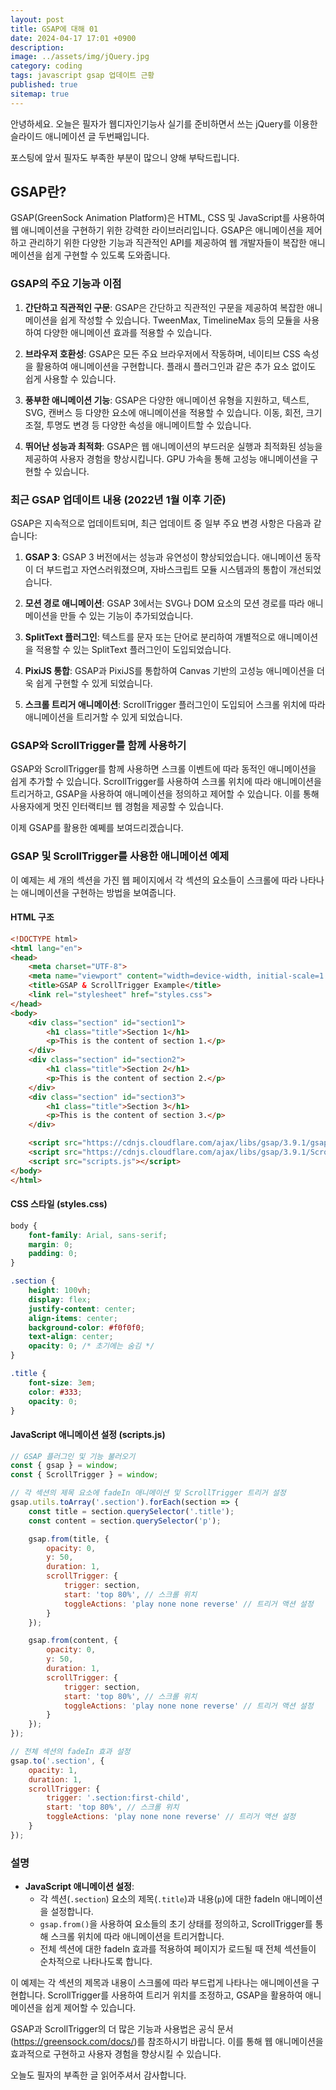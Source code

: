 ```yaml
---
layout: post
title: GSAP에 대해 01
date: 2024-04-17 17:01 +0900
description: 
image: ../assets/img/jQuery.jpg
category: coding
tags: javascript gsap 업데이트 근황
published: true
sitemap: true
---
```


안녕하세요. 오늘은 필자가 웹디자인기능사 실기를 준비하면서 쓰는 jQuery를 이용한 슬라이드 애니메이션 글 두번째입니다.

포스팅에 앞서 필자도 부족한 부분이 많으니 양해 부탁드립니다.

## GSAP란?

GSAP(GreenSock Animation Platform)은 HTML, CSS 및 JavaScript를 사용하여 웹 애니메이션을 구현하기 위한 강력한 라이브러리입니다. GSAP은 애니메이션을 제어하고 관리하기 위한 다양한 기능과 직관적인 API를 제공하여 웹 개발자들이 복잡한 애니메이션을 쉽게 구현할 수 있도록 도와줍니다.

### GSAP의 주요 기능과 이점

1. **간단하고 직관적인 구문**: GSAP은 간단하고 직관적인 구문을 제공하여 복잡한 애니메이션을 쉽게 작성할 수 있습니다. TweenMax, TimelineMax 등의 모듈을 사용하여 다양한 애니메이션 효과를 적용할 수 있습니다.

2. **브라우저 호환성**: GSAP은 모든 주요 브라우저에서 작동하며, 네이티브 CSS 속성을 활용하여 애니메이션을 구현합니다. 플래시 플러그인과 같은 추가 요소 없이도 쉽게 사용할 수 있습니다.

3. **풍부한 애니메이션 기능**: GSAP은 다양한 애니메이션 유형을 지원하고, 텍스트, SVG, 캔버스 등 다양한 요소에 애니메이션을 적용할 수 있습니다. 이동, 회전, 크기 조절, 투명도 변경 등 다양한 속성을 애니메이트할 수 있습니다.

4. **뛰어난 성능과 최적화**: GSAP은 웹 애니메이션의 부드러운 실행과 최적화된 성능을 제공하여 사용자 경험을 향상시킵니다. GPU 가속을 통해 고성능 애니메이션을 구현할 수 있습니다.

### 최근 GSAP 업데이트 내용 (2022년 1월 이후 기준)

GSAP은 지속적으로 업데이트되며, 최근 업데이트 중 일부 주요 변경 사항은 다음과 같습니다:

1. **GSAP 3**: GSAP 3 버전에서는 성능과 유연성이 향상되었습니다. 애니메이션 동작이 더 부드럽고 자연스러워졌으며, 자바스크립트 모듈 시스템과의 통합이 개선되었습니다.

2. **모션 경로 애니메이션**: GSAP 3에서는 SVG나 DOM 요소의 모션 경로를 따라 애니메이션을 만들 수 있는 기능이 추가되었습니다.

3. **SplitText 플러그인**: 텍스트를 문자 또는 단어로 분리하여 개별적으로 애니메이션을 적용할 수 있는 SplitText 플러그인이 도입되었습니다.

4. **PixiJS 통합**: GSAP과 PixiJS를 통합하여 Canvas 기반의 고성능 애니메이션을 더욱 쉽게 구현할 수 있게 되었습니다.

5. **스크롤 트리거 애니메이션**: ScrollTrigger 플러그인이 도입되어 스크롤 위치에 따라 애니메이션을 트리거할 수 있게 되었습니다.

### GSAP와 ScrollTrigger를 함께 사용하기

GSAP와 ScrollTrigger를 함께 사용하면 스크롤 이벤트에 따라 동적인 애니메이션을 쉽게 추가할 수 있습니다. ScrollTrigger를 사용하여 스크롤 위치에 따라 애니메이션을 트리거하고, GSAP을 사용하여 애니메이션을 정의하고 제어할 수 있습니다. 이를 통해 사용자에게 멋진 인터랙티브 웹 경험을 제공할 수 있습니다.

이제 GSAP를 활용한 예쩨를 보여드리겠습니다.

### GSAP 및 ScrollTrigger를 사용한 애니메이션 예제

이 예제는 세 개의 섹션을 가진 웹 페이지에서 각 섹션의 요소들이 스크롤에 따라 나타나는 애니메이션을 구현하는 방법을 보여줍니다.

#### HTML 구조

```html
<!DOCTYPE html>
<html lang="en">
<head>
    <meta charset="UTF-8">
    <meta name="viewport" content="width=device-width, initial-scale=1.0">
    <title>GSAP & ScrollTrigger Example</title>
    <link rel="stylesheet" href="styles.css">
</head>
<body>
    <div class="section" id="section1">
        <h1 class="title">Section 1</h1>
        <p>This is the content of section 1.</p>
    </div>
    <div class="section" id="section2">
        <h1 class="title">Section 2</h1>
        <p>This is the content of section 2.</p>
    </div>
    <div class="section" id="section3">
        <h1 class="title">Section 3</h1>
        <p>This is the content of section 3.</p>
    </div>

    <script src="https://cdnjs.cloudflare.com/ajax/libs/gsap/3.9.1/gsap.min.js"></script>
    <script src="https://cdnjs.cloudflare.com/ajax/libs/gsap/3.9.1/ScrollTrigger.min.js"></script>
    <script src="scripts.js"></script>
</body>
</html>
```

#### CSS 스타일 (styles.css)

```css
body {
    font-family: Arial, sans-serif;
    margin: 0;
    padding: 0;
}

.section {
    height: 100vh;
    display: flex;
    justify-content: center;
    align-items: center;
    background-color: #f0f0f0;
    text-align: center;
    opacity: 0; /* 초기에는 숨김 */
}

.title {
    font-size: 3em;
    color: #333;
    opacity: 0;
}
```

#### JavaScript 애니메이션 설정 (scripts.js)

```javascript
// GSAP 플러그인 및 기능 불러오기
const { gsap } = window;
const { ScrollTrigger } = window;

// 각 섹션의 제목 요소에 fadeIn 애니메이션 및 ScrollTrigger 트리거 설정
gsap.utils.toArray('.section').forEach(section => {
    const title = section.querySelector('.title');
    const content = section.querySelector('p');

    gsap.from(title, {
        opacity: 0,
        y: 50,
        duration: 1,
        scrollTrigger: {
            trigger: section,
            start: 'top 80%', // 스크롤 위치
            toggleActions: 'play none none reverse' // 트리거 액션 설정
        }
    });

    gsap.from(content, {
        opacity: 0,
        y: 50,
        duration: 1,
        scrollTrigger: {
            trigger: section,
            start: 'top 80%', // 스크롤 위치
            toggleActions: 'play none none reverse' // 트리거 액션 설정
        }
    });
});

// 전체 섹션의 fadeIn 효과 설정
gsap.to('.section', {
    opacity: 1,
    duration: 1,
    scrollTrigger: {
        trigger: '.section:first-child',
        start: 'top 80%', // 스크롤 위치
        toggleActions: 'play none none reverse' // 트리거 액션 설정
    }
});
```

### 설명

- **JavaScript 애니메이션 설정**:
  - 각 섹션(`.section`) 요소의 제목(`.title`)과 내용(`p`)에 대한 fadeIn 애니메이션을 설정합니다.
  - `gsap.from()`을 사용하여 요소들의 초기 상태를 정의하고, ScrollTrigger를 통해 스크롤 위치에 따라 애니메이션을 트리거합니다.
  - 전체 섹션에 대한 fadeIn 효과를 적용하여 페이지가 로드될 때 전체 섹션들이 순차적으로 나타나도록 합니다.

이 예제는 각 섹션의 제목과 내용이 스크롤에 따라 부드럽게 나타나는 애니메이션을 구현합니다. ScrollTrigger를 사용하여 트리거 위치를 조정하고, GSAP을 활용하여 애니메이션을 쉽게 제어할 수 있습니다.

GSAP과 ScrollTrigger의 더 많은 기능과 사용법은 공식 문서(https://greensock.com/docs/)를 참조하시기 바랍니다. 이를 통해 웹 애니메이션을 효과적으로 구현하고 사용자 경험을 향상시킬 수 있습니다.

오늘도 필자의 부족한 글 읽어주셔서 감사합니다.